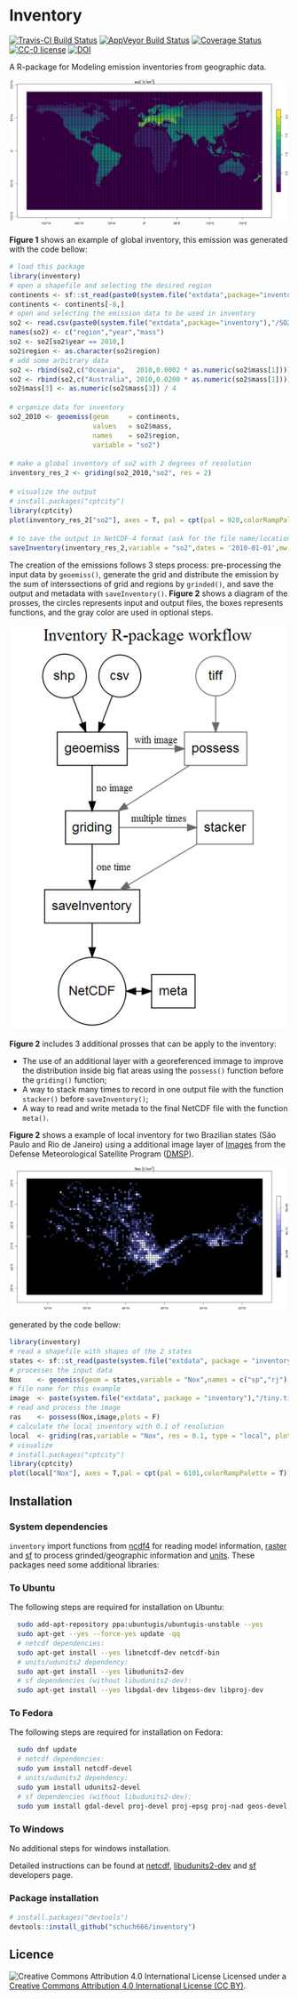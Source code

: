 # Inventory
[![Travis-CI Build Status](https://travis-ci.org/Schuch666/inventory.svg?branch=master)](https://travis-ci.org/Schuch666/inventory) [![AppVeyor Build Status](https://ci.appveyor.com/api/projects/status/github/Schuch666/inventory?branch=master&svg=true)](https://ci.appveyor.com/project/Schuch666/inventory) [![Coverage Status](https://img.shields.io/codecov/c/github/Schuch666/inventory/master.svg)](https://codecov.io/github/Schuch666/inventory?branch=master) [![CC-0 license](https://img.shields.io/badge/License-CC--0-blue.svg)](https://creativecommons.org/licenses/by-nd/4.0) [![DOI](https://zenodo.org/badge/DOI/10.5281/zenodo.1315059.svg)](https://doi.org/10.5281/zenodo.1315059)



A R-package for Modeling emission inventories from geographic data.

![**Figure 1** - A global inventory.](https://raw.githubusercontent.com/Schuch666/inventory/master/global.jpg)

**Figure 1** shows an example of global inventory, this emission was generated with the code bellow:

```r
# load this package
library(inventory)
# open a shapefile and selecting the desired region
continents <- sf::st_read(paste0(system.file("extdata",package="inventory"),"/continent.shp"))
continents <- continents[-8,]
# open and selecting the emission data to be used in inventory
so2 <- read.csv(paste0(system.file("extdata",package="inventory"),"/SO2.csv"))
names(so2) <- c("region","year","mass")
so2 <- so2[so2$year == 2010,]
so2$region <- as.character(so2$region)
# add some arbitrary data
so2 <- rbind(so2,c("Oceania",   2010,0.0002 * as.numeric(so2$mass[1])))
so2 <- rbind(so2,c("Australia", 2010,0.0200 * as.numeric(so2$mass[1])))
so2$mass[3] <- as.numeric(so2$mass[3]) / 4

# organize data for inventory
so2_2010 <- geoemiss(geom     = continents,
                     values   = so2$mass,
                     names    = so2$region,
                     variable = "so2")

# make a global inventory of so2 with 2 degrees of resolution 
inventory_res_2 <- griding(so2_2010,"so2", res = 2)

# visualize the output
# install.packages("cptcity")
library(cptcity)
plot(inventory_res_2["so2"], axes = T, pal = cpt(pal = 920,colorRampPalette = T))

# to save the output in NetCDF-4 format (ask for the file name/location)
saveInventory(inventory_res_2,variable = "so2",dates = '2010-01-01',mw = 64.066)
```

The creation of the emissions follows 3 steps process: pre-processing the input data by `geoemiss()`, generate the grid and distribute the emission by the sum of interssections of grid and regions by `grinded()`, and save the output and metadata with `saveInventory()`. **Figure 2** shows a diagram of the prosses, the circles represents input and output files, the boxes represents functions, and the gray color are used in optional steps.


![**Figure 2** - Diagram](https://raw.githubusercontent.com/Schuch666/inventory/master/diagram.jpg)

**Figure 2** includes 3 additional prosses that can be apply to the inventory:

- The use of an additional layer with a georeferenced immage to improve the distribution inside big flat areas using the `possess()` function before the `griding()` function;
- A way to stack many times to record in one output file with the function `stacker()` before `saveInventory()`;
- A way to read and write metada to the final NetCDF file with the function `meta()`.

**Figure 2** shows a example of local inventory for two Brazilian states (São Paulo and Rio de Janeiro) using a additional image layer of [Images](https://ngdc.noaa.gov/eog/dmsp/downloadV4composites.html) from the Defense Meteorological Satellite Program ([DMSP](https://en.wikipedia.org/wiki/Defense_Meteorological_Satellite_Program)).

![**Figure 3** - A local inventory with image layer.](https://raw.githubusercontent.com/Schuch666/inventory/master/local.jpg)

generated by the code bellow:
```r 
library(inventory)
# read a shapefile with shapes of the 2 states
states <- sf::st_read(paste(system.file("extdata", package = "inventory"),"/states.shp",sep=""))
# processes the input data
Nox    <- geoemiss(geom = states,variable = "Nox",names = c("sp","rj"),values = c(1000,25))
# file name for this example
image  <- paste(system.file("extdata", package = "inventory"),"/tiny.tif",sep="")
# read and process the image
ras    <- possess(Nox,image,plots = F)
# calculate the local inventory with 0.1 of resolution 
local  <- griding(ras,variable = "Nox", res = 0.1, type = "local", plot = F)
# visualize
# install.packages("cptcity")
library(cptcity)
plot(local["Nox"], axes = T,pal = cpt(pal = 6101,colorRampPalette = T))
```

## Installation

### System dependencies 

`inventory` import functions from [ncdf4](http://cran.r-project.org/package=ncdf4) for reading model information, [raster](http://cran.r-project.org/package=raster) and [sf](https://cran.r-project.org/web/packages/sf/index.html) to process grinded/geographic information and [units](https://github.com/edzer/units/). These packages need some additional libraries: 

### To Ubuntu
The following steps are required for installation on Ubuntu:
```bash
  sudo add-apt-repository ppa:ubuntugis/ubuntugis-unstable --yes
  sudo apt-get --yes --force-yes update -qq
  # netcdf dependencies:
  sudo apt-get install --yes libnetcdf-dev netcdf-bin
  # units/udunits2 dependency:
  sudo apt-get install --yes libudunits2-dev
  # sf dependencies (without libudunits2-dev):
  sudo apt-get install --yes libgdal-dev libgeos-dev libproj-dev
```

### To Fedora
The following steps are required for installation on Fedora:
```bash
  sudo dnf update
  # netcdf dependencies:
  sudo yum install netcdf-devel
  # units/udunits2 dependency:
  sudo yum install udunits2-devel
  # sf dependencies (without libudunits2-dev):
  sudo yum install gdal-devel proj-devel proj-epsg proj-nad geos-devel
```

### To Windows
No additional steps for windows installation.

Detailed instructions can be found at [netcdf](https://www.unidata.ucar.edu/software/netcdf/), [libudunits2-dev](https://r-quantities.github.io/units/) and [sf](https://r-spatial.github.io/sf/#installing) developers page.

### Package installation

```r
# install.packages("devtools")
devtools::install_github("schuch666/inventory")
```

## Licence

![Creative Commons Attribution 4.0 International License](https://github.com/creativecommons/cc-cert-core/blob/master/images/cc-by-88x31.png "CC BY")
Licensed under a [Creative Commons Attribution 4.0 International License (CC BY)](https://creativecommons.org/licenses/by/4.0/).
